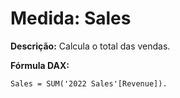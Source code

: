 # Medida: Sales

**Descrição:** Calcula o total das vendas.

**Fórmula DAX:**
```DAX
Sales = SUM('2022 Sales'[Revenue]).
